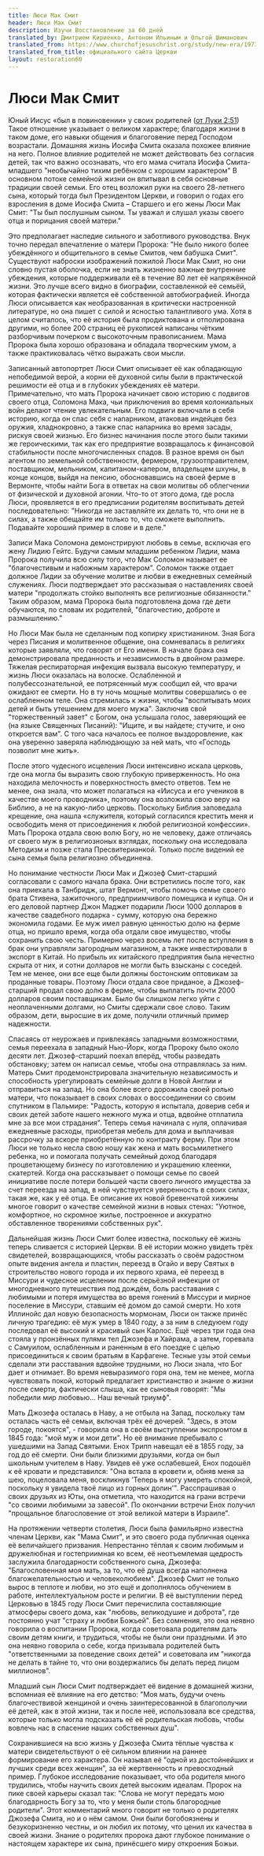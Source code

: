 ```yaml
---
title: Люси Мак Смит
header: Люси Мак Смит
description: Изучи Восстановление за 60 дней
translated_by: Дмитрием Кириенко, Антоном Ильиным и Ольгой Шиманович
translated_from: https://www.churchofjesuschrist.org/study/new-era/1973/12/of-goodly-parents/lucy-mack-smith?lang=eng
translated_from_title: официального сайта Церкви
layout: restoration60
---
```


# Люси Мак Смит

Юный Иисус «был в повиновении» у своих родителей ([от Луки 2:51](http://allbible.info/bible/sinodal/lu/2#51)) Такое отношение указывает о великом характере; благодаря жизни в таком доме, его навыки общения и благоговение перед Господом возрастали. Домашняя жизнь Иосифа Смита оказала похожее влияние на него. Полное влияние родителей не может действовать без согласия детей, так что важно осознавать, что его мама считала Иосифа Смита-младшего "необычайно тихим ребёнком с хорошим характером" В основном потоке семейной жизни он впитывал в себя основные традиции своей семьи. Его отец возложил руки на своего 28-летнего сына, который тогда был Президентом Церкви, и говорил о годах его взросления в доме Иосифа Смита – Старшего и его жены Люси Мак Смит: "Ты был послушным сыном. Ты уважал и слушал указы своего отца и порицания своей матери."

Это предполагает наследие сильного и заботливого руководства. Внук точно передал впечатление о матери Пророка: "Не было никого более убеждённого и общительного в семье Смитов, чем бабушка Смит". Существуют наброски изображений пожилой Люси Мак Смит, но они словно пустая оболочка, если не знать жизненно важные внутренние убеждения, которые поддерживали её в течение 80 лет её напряжённой жизни. Это лучше всего видно в биографии, составленной её семьёй, которая фактически является её собственной автобиографией. Иногда Люси описывается как необразованная в критически настроенной литературе, но она пишет с силой и ясностью талантливого ума. Хотя в целом считалось, что её история была продиктована и отполирована другими, но более 200 страниц её рукописей написаны чётким разборчивым почерком с высокоточным правописанием. Мама Пророка была хорошо образована и обладала творческим умом, а также практиковалась чётко выражать свои мысли.

Записанный автопортрет Люси Смит описывает её как обладающую непобедимой верой, а корни её духовной силы были в практической решимости её отца и в глубоких убеждениях её матери. Примечательно, что мать Пророка начинает свою историю с подвигов своего отца, Соломона Мака, чьи приключения во время колониальных войн делают чтение увлекательным. Его подвиги включали в себя историю, когда он спас себя с напарником, атаковав индейцев без оружия, хладнокровно, а также спас напарника во время засады, рискуя своей жизнью. Его бизнес начинания после этого были такими же героическими, так как его предприятие возвращалось к финансовой стабильности после многочисленных спадов. В разное время он был агентом по земельной собственности, фермером, грузоотправителем, поставщиком, мельником, капитаном-капером, владельцем шхуны, в конце концов, выйдя на пенсию, обосновавшись на своей ферме в Вермонте, чтобы найти Бога в ответах на свои молитвы об облегчении от физической и духовной агонии. Что-то от этого дома, где росла Люси, проявляется в его предписании родителям воспитывать детей последовательно: "Никогда не заставляйте их делать то, что они не в силах, а также обещайте им только то, что сможете выполнить. Подавайте хороший пример в слове и в деле."

Записи Мака Соломона демонстрируют любовь в семье, всключая его жену Лидию Гейтс. Будучи самым младшим ребенком Лидии, мама Пророка получила всю силу того, что Мак Соломон называет ее "благочестивым и набожным характером". Соломон также отдает должное Лидии за обучение молитве и любви в ежедневных семейный служениях. Люси подтверждает это рассказывая о наставлениях своей матери "продолжать стойко выполнять все религиозные обязанности." Таким образом, мама Пророка была подготовлена дома где дети обучаются, по словам их родителей, "благочестию, доброте и размышлению."

Но Люси Мак была не сделанным под копирку христианином. Зная Бога через Писания и молитвенное общение, она сомневалась в религиях которые заявляли, что говорят от Его имени. В начале брака она демонстрировала преданность и независимость в двойном размере. Тяжелая респираторная инфекция вызвала высокую температуру, и жизнь Люси оказалась на волоске. Ослабленной и полубессознательной, ее потрясенный муж сообщил ей, что врачи ожидают ее смерти. Но в ту ночь мощные молитвы совершались о ее ослабленном теле. Она стремилась к жизни, чтобы "воспитывать моих детей и быть утешением для моего мужа". Заключив свой "торжественный завет" с Богом, она услышала голос, заверяющий ее (на языке Священных Писаний): "Ищите, и вы найдете; стучите, и оно откроется вам". С того часа началось ее полное выздоровление, как она уверенно заверяла наблюдающую за ней мать, что «Господь позволит мне жить».

После этого чудесного исцеления Люси интенсивно искала церковь, где она могла бы выразить свою глубокую приверженность. Но она находила мелочность и поверхностность вместо ответов. Тем не менее, она знала, что может полагаться на «Иисуса и его учеников в качестве моего проводника», поэтому она возложила свою веру на Библию, а не на какую-либо церковь. Поскольку Библия заповедала крещение, она нашла «служителя, который согласился крестить меня и освободить меня от присоединения к любой религиозной конфессии». Мать Пророка отдала свою волю Богу, но не человеку, даже отличаясь от своего муж в религиозноных взглядах, поскольку она исследовала Методизм и позже стала Пресвитерианкой. Только после видений ее сына семья была религиозно объединена.

Но понимание честности Люси Мак и Джозеф Смит-старший согласовали с самого начала брака. Они встретились после того, как она приехала в Танбридж, штат Вермонт, чтобы помочь семье своего брата Стивена, зажиточного, предприимчивого помещика и купца. Он и его деловой партнер Джон Маджет подарили Люси 1000 долларов в качестве свадебного подарка - сумму, которую она бережно экономила годами. Ее муж имел равную ценностью долю на ферме отца, но пришло время, когда оба отдали свое имущество, чтобы сохранить свою честь. Примерно через восемь лет после вступления в брак они управляли загородным магазином, а также инвестировали в экспорт в Китай. Но прибыль их китайского предприятия была нечестно скрыта от них, и сотни долларов не могли быть взысканы с соседей. Тем не менее, они все еще были должны бостонским оптовикам за проданные товары. Поэтому Люси отдала свое приданое, а Джозеф-старший продал свою долю в ферме, чтобы выплатить почти 2000 долларов своим поставщикам. Было бы слишком легко уйти с неоплаченными долгами, но Смиты сдержали свое слово. Таким образом, дети, выросшие в их доме, получили отличный пример надежности.

Спасаясь от неурожаев и привлекаясь западными возможностями, семья переехала в западный Нью-Йорк, когда Пророку было около десяти лет. Джозеф-старший поехал вперёд, чтобы разведать обстановку; затем он написал семье, чтобы она отправлялась за ним. Матерь Смит продемонстрировала значительную независимость и способность урегулировать семейные долги в Новой Англии и отправиться на запад. Но она более всего дорожила своей ролью матери, что показывает в своих словах о воссоединении со своим спутником в Пальмире: "Радость, которую я испытала, доверив себя и своих детей заботе нашего нежного мужа и отца, вдвойне отплатила мне за все мои страдания". Теперь семья начинала с нуля, оплачивая ежедневные расходы, приобретая мебель для дома и выплачивая рассрочку за вскоре приобретённую по контракту ферму. При этом Люси не только несла свою ношу как жена и мать восьмилетнего ребенка, но и помогала получать семейный доход благодаря процветающему бизнесу по изготовлению и украшению клеенки, скатертей. Когда она рассказывает о помощи семье по своей инициативе после потери большей части своего личного имущества за счет переезда на запад, в ней чувствуется уверенность в своих силах, такая же, как у её отца. Ее описание их новой бревенчатой ​​хижины многое говорит о качестве семейной жизни в новых стенах: "Уютное, комфортное, но скромное жилье, построенное и аккуратно обставленное творениями собственных рук".

Дальнейшая жизнь Люси Смит более известна, поскольку её жизнь теперь сливается с историей Церкви. В её истории можно увидеть трёх свидетелей, возвращающихся, чтобы рассказать о своём радостном опыте видения ангела и пластин, переезд в Огайо и веру Святых в строительство нового города и их первого храма, её переезд в Миссури и чудесное исцелении после серьёзной инфекции от многодневного путешествия под дождём, боль расставания с любимыми и потеря имущества во время гонений в Миссури и мирное поселение в Миссури, ставшим её домом до самой смерти. Но хотя Иллинойс дал новую безопасность мормонам, Люси он также принёс личную трагедию: её муж умер в 1840 году, а за ним в следуюем году последовал её высокий и красивый сын Карлос. Ещё через три года она стояла у пронзённых пулями тел Джозефа и Хайрама, а затем, горевала с Самуилом, ослабленным и раненным в его поездке с целью присоединиться к своим братьям в Карфагене. Тесные узы этой семьи сделали эти расставания вдвойне трудными, но Люси знала, что Бог дает и отнимает. Во время невыразимого горя она, тем не менее, могла чувствовать покой, который предлагает христианство и знание о жизни после смерти, фактически слыша, как ее сыновья говорят: "Мы победили мир любовью… Наш вечный триумф".

Мать Джозефа осталась в Наву, а не отбыла на Запад, поскольку там осталась часть её семьи, включая трёх её дочерей. "Здесь, в этом городе, покоятся", - говорила она в своём выступлении экспромтом в 1845 года: "мой муж и мои дети".  Но её внимание пребывало с ушедшими на Запад Святыми. Енох Трипп навещал её в 1855 году, за год до её смерти. Они были близкими друзьями, когда он был школьным учителем в Наву. Увидев её уже ослабевшей, Енох подошёл к её кровати и представился: "Она встала в кровети и, обняв меня за шею, поцеловала меня, воскликнув 'Теперь я могу умереть спокойной, поскольку я увидела твоё лицо из горных долин'". Расспрашивая о своих друзьях из Юты, она отметила, что находится на грани встречи "со своими любимыми за завесой". По окончании встречи Енох получил "прощальное благословение от этой великой матери в Израиле".

На протяжении четверти столетия, Люси была фамильярно известна членам Церкви, как "Мама Смит", и это своего рода публичная оценка её величайшего призвания. Непрестанно тёплая к своим любимым и дружелюбная и гостеприимная ко всем, её неотъемлемая щедрость заслужила благодарности собственного сына, Джозефа: "Благословенная моя мать, за то, что её душа всегда наполнена благожелательностью и человеколюбием". Джозеф Смит не только вырос в теплоте и любви, но это ещё и дополнялось обучением в работе, интеллектуальном росте и религии. В её выступлении перед Церковью в 1845 году Люси Смит перечислила составляющие атмосферы своего дома, как "любовь, великодушие и доброта", где постоянно учат "страху и любви Божьей". Без сомнения, это она неявно говорила о воспитании Пророка, когда советовала родителям дать своим детям книги, и трудиться, чтобы не были они праздными. И это она неявно говорила о себе, когда призывала родителей быть "ответственными за поведение своих детей" и советовала им "никогда не делать в тайне то, что они воздержались бы делать перед лицом миллионов".

Младший сын Люси Смит подтверждает её видение в домашней жизни, вспомниая её влияние на его детство: "Моя мать, будучи очень благочествивой женщиной и очень заинтересованной в благополучии её детей, как в этой жизни, так и после неё, использовала все средства, которые только могла подсказать её её родительская любовь, чтобы вовлечь нас в спасение наших собственных душ".

Сохранившиеся на всю жизнь у Джозефа Смита тёплые чувства к матери свидетельствуют о её сильном влиянии на раннее формирование его характера. Он называл её "одной из достойнейших и лучших среди всех женщин", за её жертвенность и превосходный пример. Глубокое исследование показывает, что оба родителя много трудились, чтобы научить своих детей высоким идеалам. Пророк на пике своей карьеры сказал так: "Слова не могут передать мою благодарность Богу за то, что у меня были столь благородные родители". Этот комментарий много говорит не только о родителях Джозефа Смита, но и о нём самом. Они были богобоязнены и безукоризненно честны, и он любил их потому, что ценил их качества в своей жизни. Знание о родителях пророка дают глубокое понимание о настоящем характере их сына, принёсшего миру откроения Божьи.
